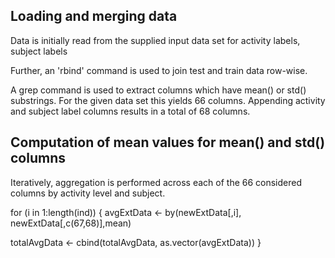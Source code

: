 ## Loading and merging data

Data is initially read from the supplied input data set for activity labels, subject labels 

Further, an 'rbind' command is used to join test and train data row-wise.

A grep command is used to extract columns which have mean() or std() substrings. For the given data set this yields 66 columns. Appending activity and subject label columns results in a total of 68 columns.


## Computation of mean values for mean() and std() columns

Iteratively, aggregation is performed across each of the 66 considered columns by activity level and subject.

for (i in 1:length(ind)) {
  avgExtData <- by(newExtData[,i], newExtData[,c(67,68)],mean)
  
  totalAvgData <- cbind(totalAvgData, as.vector(avgExtData))
}


